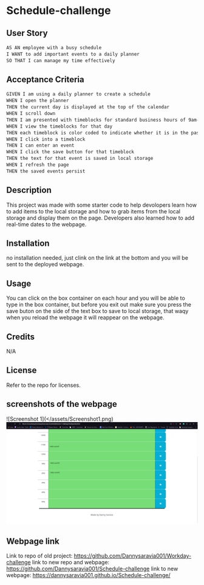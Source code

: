 # Schedule-challenge

## User Story

```md
AS AN employee with a busy schedule
I WANT to add important events to a daily planner
SO THAT I can manage my time effectively
```

## Acceptance Criteria

```md
GIVEN I am using a daily planner to create a schedule
WHEN I open the planner
THEN the current day is displayed at the top of the calendar
WHEN I scroll down
THEN I am presented with timeblocks for standard business hours of 9am-5pm
WHEN I view the timeblocks for that day
THEN each timeblock is color coded to indicate whether it is in the past, present, or future
WHEN I click into a timeblock
THEN I can enter an event
WHEN I click the save button for that timeblock
THEN the text for that event is saved in local storage
WHEN I refresh the page
THEN the saved events persist
```

## Description

This project was made with some starter code to help devolopers learn how to add items to the local storage and how to grab items from the local storage and display them on the page. Developers also learned how to add real-time dates to the webpage. 

## Installation

no installation needed, just clink on the link at the bottom and you will be sent to the deployed webpage.

## Usage

You can click on the box container on each hour and you will be able to type in the box container, but before you exit out make sure you press the save buton on the side of the text box to save to local storage, that waqy when you reload the webpage it will 
reappear on the webpage.

## Credits

N/A 

## License

Refer to the repo for licenses. 


## screenshots of the webpage
![Screenshot 1](</assets/Screenshot1.png)
![Screenshot 2](</assets/Screenshot2.png>)

## Webpage link 

Link to repo of old project:
https://github.com/Dannysaravia001/Workday-challenge
link to new repo and webpage:
https://github.com/Dannysaravia001/Schedule-challenge
link to new webpage:
https://dannysaravia001.github.io/Schedule-challenge/